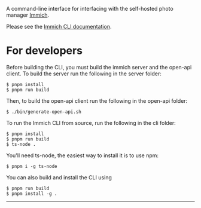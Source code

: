 A command-line interface for interfacing with the self-hosted photo manager [Immich](https://immich.app/).

Please see the [Immich CLI documentation](https://docs.immich.app/features/command-line-interface).

# For developers

Before building the CLI, you must build the immich server and the open-api client. To build the server run the following in the server folder:

    $ pnpm install
    $ pnpm run build

Then, to build the open-api client run the following in the open-api folder:

    $ ./bin/generate-open-api.sh

To run the Immich CLI from source, run the following in the cli folder:

    $ pnpm install
    $ pnpm run build
    $ ts-node .

You'll need ts-node, the easiest way to install it is to use npm:

    $ pnpm i -g ts-node

You can also build and install the CLI using

    $ pnpm run build
    $ pnpm install -g .
****
